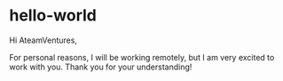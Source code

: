 # hello-world

Hi AteamVentures,

For personal reasons, I will be working remotely, but I am very excited to work with you.
Thank you for your understanding!

